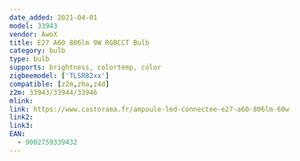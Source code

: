 ```yaml
---
date_added: 2021-04-01
model: 33943
vendor: AwoX
title: E27 A60 806lm 9W RGBCCT Bulb
category: bulb
type: bulb
supports: brightness, colortemp, color
zigbeemodel: ['TLSR82xx']
compatible: [z2m,zha,z4d]
z2m: 33943/33944/33946
mlink: 
link: https://www.castorama.fr/ampoule-led-connectee-e27-a60-806lm-60w-rvb-et-blanc-chaud-a-blanc-froid-couleur-variable-awox/9002759339432_CAFR.prd
link2: 
link3: 
EAN: 
  - 9002759339432
---
```

